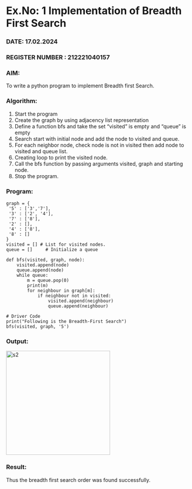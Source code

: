 # Ex.No: 1  Implementation of Breadth First Search 
### DATE: 17.02.2024                                                                           
### REGISTER NUMBER : 212221040157

### AIM: 
To write a python program to implement Breadth first Search. 

### Algorithm:
1. Start the program
2. Create the graph by using adjacency list representation
3. Define a function bfs and take the set “visited” is empty and “queue” is empty
4. Search start with initial node and add the node to visited and queue.
5. For each neighbor node, check node is not in visited then add node to visited and queue list.
6.  Creating loop to print the visited node.
7.   Call the bfs function by passing arguments visited, graph and starting node.
8.   Stop the program.

### Program:

```
graph = {
 '5' : ['3','7'],
 '3' : ['2', '4'],
 '7' : ['8'],
 '2' : [],
 '4' : ['8'],
 '8' : []
}
visited = [] # List for visited nodes.
queue = []     # Initialize a queue

def bfs(visited, graph, node):
    visited.append(node)
    queue.append(node)
    while queue:
        m = queue.pop(0) 
        print(m) 
        for neighbour in graph[m]:
            if neighbour not in visited:
                visited.append(neighbour)
                queue.append(neighbour)

# Driver Code
print("Following is the Breadth-First Search")
bfs(visited, graph, '5')
```

### Output:

<img width="284" alt="s2" src="https://github.com/SmritiManikand/AI_Lab_2023-24/assets/113674204/cbbdc04e-e3dc-4ff5-88c9-20b3b23d2768">

### Result:
Thus the breadth first search order was found successfully.
